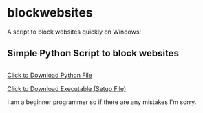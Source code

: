 # blockwebsites
A script to block websites quickly on Windows!
## Simple Python Script to block websites <h2>

<a href="https://github.com/alierenzengin/blockwebsites/blob/master/script.py" download>Click to Download Python File</a>

<a href="https://github.com/alierenzengin/blockwebsites/blob/master/executable.exe" download>Click to Download Executable (Setup File)</a>

I am a beginner programmer so if there are any mistakes I'm sorry.
